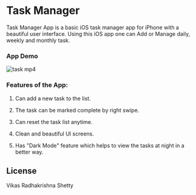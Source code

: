 # Task Manager
Task Manager App is a basic iOS task manager app for iPhone with a beautiful user interface. Using this iOS app one can Add or Manage daily, weekly and monthly task.  

### App Demo 

![task mp4](https://user-images.githubusercontent.com/22437872/43873781-e7a2d65a-9b3c-11e8-8b6e-380e0dd86149.gif)


### Features of the App:

1) Can add a new task to the list. 

2) The task can be marked complete by right swipe. 

3) Can reset the task list anytime.

4) Clean and beautiful UI screens.

5) Has "Dark Mode" feature which helps to view the tasks at night in a better way. 


## License

Vikas Radhakrishna Shetty
